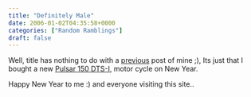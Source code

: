 ```yaml
---
title: "Definitely Male"
date: 2006-01-02T04:35:58+0000
categories: ["Random Ramblings"]
draft: false
---
```


Well, title has nothing to do with a <a href="http://rakeshkumar.wordpress.com/2005/12/30/the-one-with-the-zip/">previous</a> post of mine ;), Its just that I bought a new <a href="http://www.mypulsar.com">Pulsar 150 DTS-I</a>, motor cycle on New Year.

Happy New Year to me :)  and everyone visiting this site..